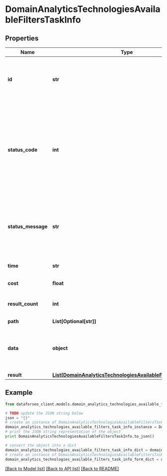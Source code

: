# DomainAnalyticsTechnologiesAvailableFiltersTaskInfo


## Properties

Name | Type | Description | Notes
------------ | ------------- | ------------- | -------------
**id** | **str** | task identifier unique task identifier in our system in the UUID format | [optional] 
**status_code** | **int** | status code of the task generated by DataForSEO, can be within the following range: 10000-60000 you can find the full list of the response codes here | [optional] 
**status_message** | **str** | informational message of the task you can find the full list of general informational messages here | [optional] 
**time** | **str** | execution time, seconds | [optional] 
**cost** | **float** | total tasks cost, USD | [optional] 
**result_count** | **int** | number of elements in the result array | [optional] 
**path** | **List[Optional[str]]** | URL path | [optional] 
**data** | **object** | contains the same parameters that you specified in the POST request | [optional] 
**result** | [**List[DomainAnalyticsTechnologiesAvailableFiltersResultInfo]**](DomainAnalyticsTechnologiesAvailableFiltersResultInfo.md) |  | [optional] 

## Example

```python
from dataforseo_client.models.domain_analytics_technologies_available_filters_task_info import DomainAnalyticsTechnologiesAvailableFiltersTaskInfo

# TODO update the JSON string below
json = "{}"
# create an instance of DomainAnalyticsTechnologiesAvailableFiltersTaskInfo from a JSON string
domain_analytics_technologies_available_filters_task_info_instance = DomainAnalyticsTechnologiesAvailableFiltersTaskInfo.from_json(json)
# print the JSON string representation of the object
print DomainAnalyticsTechnologiesAvailableFiltersTaskInfo.to_json()

# convert the object into a dict
domain_analytics_technologies_available_filters_task_info_dict = domain_analytics_technologies_available_filters_task_info_instance.to_dict()
# create an instance of DomainAnalyticsTechnologiesAvailableFiltersTaskInfo from a dict
domain_analytics_technologies_available_filters_task_info_form_dict = domain_analytics_technologies_available_filters_task_info.from_dict(domain_analytics_technologies_available_filters_task_info_dict)
```
[[Back to Model list]](../README.md#documentation-for-models) [[Back to API list]](../README.md#documentation-for-api-endpoints) [[Back to README]](../README.md)


